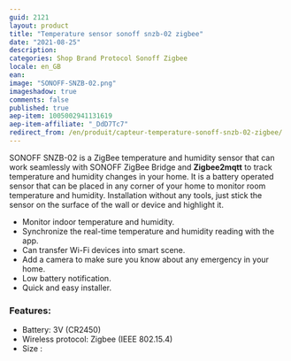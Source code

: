 ```yaml
---
guid: 2121
layout: product
title: "Temperature sensor sonoff snzb-02 zigbee"
date: "2021-08-25"
description:
categories: Shop Brand Protocol Sonoff Zigbee
locale: en_GB
ean:
image: "SONOFF-SNZB-02.png"
imageshadow: true
comments: false
published: true
aep-item: 1005002941131619
aep-item-affiliate: "_DdD7Tc7"
redirect_from: /en/produit/capteur-temperature-sonoff-snzb-02-zigbee/
---
```


SONOFF SNZB-02 is a ZigBee temperature and humidity sensor that can work seamlessly with SONOFF ZigBee Bridge and **Zigbee2mqtt** to track temperature and humidity changes in your home. It is a battery operated sensor that can be placed in any corner of your home to monitor room temperature and humidity. Installation without any tools, just stick the sensor on the surface of the wall or device and highlight it.

- Monitor indoor temperature and humidity.
- Synchronize the real-time temperature and humidity reading with the app.
- Can transfer Wi-Fi devices into smart scene.
- Add a camera to make sure you know about any emergency in your home.
- Low battery notification.
- Quick and easy installer.

### Features:

- Battery: 3V (CR2450)
- Wireless protocol: Zigbee (IEEE 802.15.4)
- Size :
